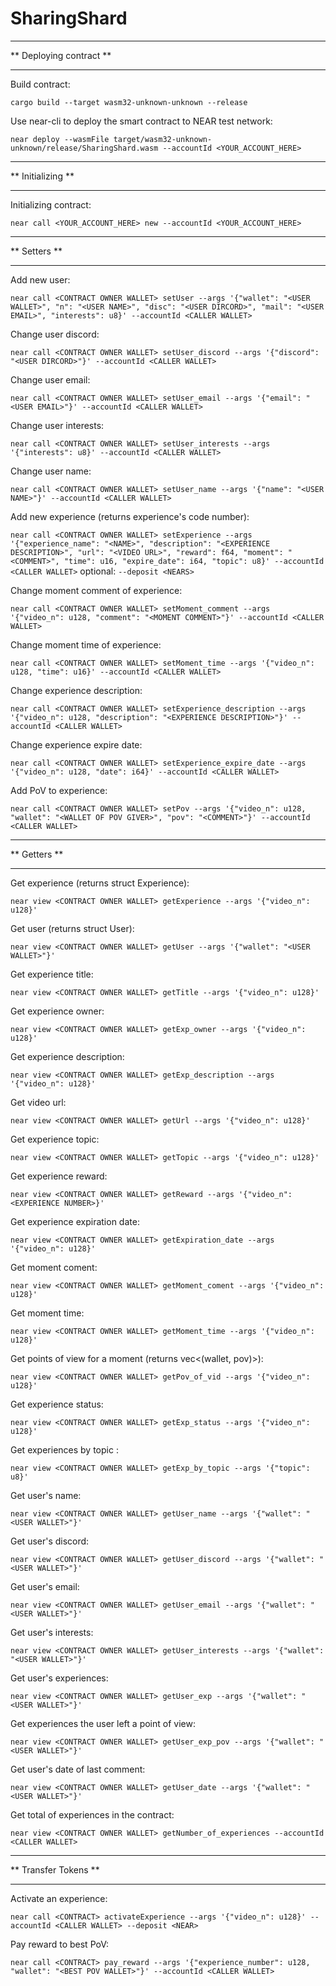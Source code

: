 # SharingShard

***
** Deploying contract **
***
Build contract:

`cargo build --target wasm32-unknown-unknown --release`

Use near-cli to deploy the smart contract to NEAR test network:

`near deploy --wasmFile target/wasm32-unknown-unknown/release/SharingShard.wasm --accountId <YOUR_ACCOUNT_HERE>`


***
** Initializing **
***

Initializing contract:

`near call <YOUR_ACCOUNT_HERE> new --accountId <YOUR_ACCOUNT_HERE>`

***
** Setters **
***

Add new user:

`near call <CONTRACT OWNER WALLET> setUser --args '{"wallet": "<USER WALLET>", "n": "<USER NAME>", "disc": "<USER DIRCORD>", "mail": "<USER EMAIL>", "interests": u8}' --accountId <CALLER WALLET>`


Change user discord:

`near call <CONTRACT OWNER WALLET> setUser_discord --args '{"discord": "<USER DIRCORD>"}' --accountId <CALLER WALLET>`


Change user email:

`near call <CONTRACT OWNER WALLET> setUser_email --args '{"email": "<USER EMAIL>"}' --accountId <CALLER WALLET>`


Change user interests:

`near call <CONTRACT OWNER WALLET> setUser_interests --args '{"interests": u8}' --accountId <CALLER WALLET>`


Change user name:

`near call <CONTRACT OWNER WALLET> setUser_name --args '{"name": "<USER NAME>"}' --accountId <CALLER WALLET>`


Add new experience (returns experience's code number):

`near call <CONTRACT OWNER WALLET> setExperience --args '{"experience_name": "<NAME>", "description": "<EXPERIENCE DESCRIPTION>", "url": "<VIDEO URL>", "reward": f64, "moment": "<COMMENT>", "time": u16, "expire_date": i64, "topic": u8}' --accountId <CALLER WALLET>`
optional: `--deposit <NEARS>`


Change moment comment of experience:

`near call <CONTRACT OWNER WALLET> setMoment_comment --args '{"video_n": u128, "comment": "<MOMENT COMMENT>"}' --accountId <CALLER WALLET>`


Change moment time of experience:

`near call <CONTRACT OWNER WALLET> setMoment_time --args '{"video_n": u128, "time": u16}' --accountId <CALLER WALLET>`


Change experience description:

`near call <CONTRACT OWNER WALLET> setExperience_description --args '{"video_n": u128, "description": "<EXPERIENCE DESCRIPTION>"}' --accountId <CALLER WALLET>`


Change experience expire date:

`near call <CONTRACT OWNER WALLET> setExperience_expire_date --args '{"video_n": u128, "date": i64}' --accountId <CALLER WALLET>`


Add PoV to experience:

`near call <CONTRACT OWNER WALLET> setPov --args '{"video_n": u128, "wallet": "<WALLET OF POV GIVER>", "pov": "<COMMENT>"}' --accountId <CALLER WALLET>`

*************
** Getters **
*************

Get experience (returns struct Experience):

`near view <CONTRACT OWNER WALLET> getExperience --args '{"video_n": u128}'`


Get user (returns struct User):

`near view <CONTRACT OWNER WALLET> getUser --args '{"wallet": "<USER WALLET>"}'`

Get experience title:

`near view <CONTRACT OWNER WALLET> getTitle --args '{"video_n": u128}'`


Get experience owner:

`near view <CONTRACT OWNER WALLET> getExp_owner --args '{"video_n": u128}'`


Get experience description:

`near view <CONTRACT OWNER WALLET> getExp_description --args '{"video_n": u128}'`


Get video url:

`near view <CONTRACT OWNER WALLET> getUrl --args '{"video_n": u128}'`


Get experience topic:

`near view <CONTRACT OWNER WALLET> getTopic --args '{"video_n": u128}'`


Get experience reward:

`near view <CONTRACT OWNER WALLET> getReward --args '{"video_n": <EXPERIENCE NUMBER>}'`


Get experience expiration date:

`near view <CONTRACT OWNER WALLET> getExpiration_date --args '{"video_n": u128}'`


Get moment coment:

`near view <CONTRACT OWNER WALLET> getMoment_coment --args '{"video_n": u128}'`


Get moment time:

`near view <CONTRACT OWNER WALLET> getMoment_time --args '{"video_n": u128}'`


Get points of view for a moment (returns vec<(wallet, pov)>):

`near view <CONTRACT OWNER WALLET> getPov_of_vid --args '{"video_n": u128}'`


Get experience status:

`near view <CONTRACT OWNER WALLET> getExp_status --args '{"video_n": u128}'`


Get experiences by topic :

`near view <CONTRACT OWNER WALLET> getExp_by_topic --args '{"topic": u8}'`


Get user's name:

`near view <CONTRACT OWNER WALLET> getUser_name --args '{"wallet": "<USER WALLET>"}'`


Get user's discord:

`near view <CONTRACT OWNER WALLET> getUser_discord --args '{"wallet": "<USER WALLET>"}'`


Get user's email:

`near view <CONTRACT OWNER WALLET> getUser_email --args '{"wallet": "<USER WALLET>"}'`


Get user's interests:

`near view <CONTRACT OWNER WALLET> getUser_interests --args '{"wallet": "<USER WALLET>"}'`


Get user's experiences:

`near view <CONTRACT OWNER WALLET> getUser_exp --args '{"wallet": "<USER WALLET>"}'`


Get experiences the user left a point of view:

`near view <CONTRACT OWNER WALLET> getUser_exp_pov --args '{"wallet": "<USER WALLET>"}'`


Get user's date of last comment:

`near view <CONTRACT OWNER WALLET> getUser_date --args '{"wallet": "<USER WALLET>"}'`


Get total of experiences in the contract:

`near view <CONTRACT OWNER WALLET> getNumber_of_experiences --accountId <CALLER WALLET>`


***
** Transfer Tokens **
***

Activate an experience:

`near call <CONTRACT> activateExperience --args '{"video_n": u128}' --accountId <CALLER WALLET> --deposit <NEAR>`


Pay reward to best PoV:

`near call <CONTRACT> pay_reward --args '{"experience_number": u128, "wallet": "<BEST POV WALLET>"}' --accountId <CALLER WALLET>`
